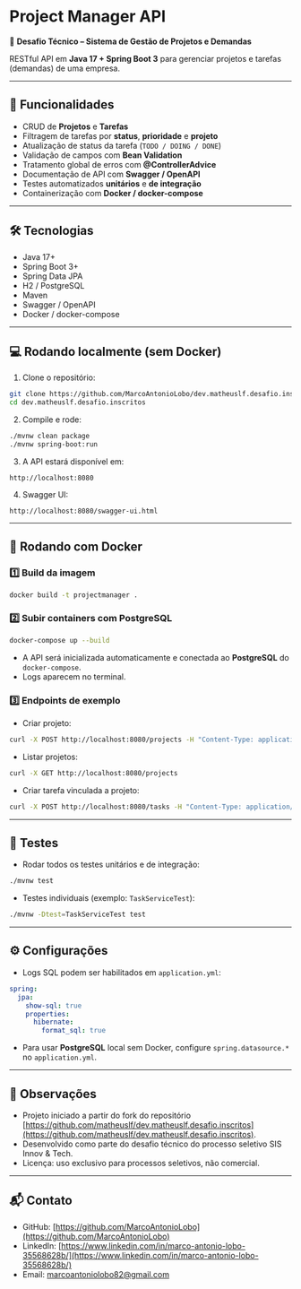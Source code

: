 
# Project Manager API

🧠 **Desafio Técnico – Sistema de Gestão de Projetos e Demandas**

RESTful API em **Java 17 + Spring Boot 3** para gerenciar projetos e tarefas (demandas) de uma empresa.

---

## 📝 Funcionalidades

- CRUD de **Projetos** e **Tarefas**
- Filtragem de tarefas por **status**, **prioridade** e **projeto**
- Atualização de status da tarefa (`TODO / DOING / DONE`)
- Validação de campos com **Bean Validation**
- Tratamento global de erros com **@ControllerAdvice**
- Documentação de API com **Swagger / OpenAPI**
- Testes automatizados **unitários** e **de integração**
- Containerização com **Docker / docker-compose**

---

## 🛠️ Tecnologias

- Java 17+
- Spring Boot 3+
- Spring Data JPA
- H2 / PostgreSQL
- Maven
- Swagger / OpenAPI
- Docker / docker-compose

---

## 💻 Rodando localmente (sem Docker)

1. Clone o repositório:

```bash
git clone https://github.com/MarcoAntonioLobo/dev.matheuslf.desafio.inscritos.git
cd dev.matheuslf.desafio.inscritos
```

2. Compile e rode:

```bash
./mvnw clean package
./mvnw spring-boot:run
```

3. A API estará disponível em:

```
http://localhost:8080
```

4. Swagger UI:

```
http://localhost:8080/swagger-ui.html
```

---

## 🐳 Rodando com Docker

### 1️⃣ Build da imagem

```bash
docker build -t projectmanager .
```

### 2️⃣ Subir containers com PostgreSQL

```bash
docker-compose up --build
```

- A API será inicializada automaticamente e conectada ao **PostgreSQL** do `docker-compose`.
- Logs aparecem no terminal.

### 3️⃣ Endpoints de exemplo

- Criar projeto:

```bash
curl -X POST http://localhost:8080/projects -H "Content-Type: application/json" -d '{"name":"API Teste","description":"Projeto API","startDate":"2025-10-19"}'
```

- Listar projetos:

```bash
curl -X GET http://localhost:8080/projects
```

- Criar tarefa vinculada a projeto:

```bash
curl -X POST http://localhost:8080/tasks -H "Content-Type: application/json" -d '{"title":"Fazer endpoint","description":"Implementar API REST","priority":"HIGH","dueDate":"2025-10-25","projectId":"<UUID_DO_PROJETO>"}'
```

---

## 🧪 Testes

- Rodar todos os testes unitários e de integração:

```bash
./mvnw test
```

- Testes individuais (exemplo: `TaskServiceTest`):

```bash
./mvnw -Dtest=TaskServiceTest test
```

---

## ⚙️ Configurações

- Logs SQL podem ser habilitados em `application.yml`:

```yaml
spring:
  jpa:
    show-sql: true
    properties:
      hibernate:
        format_sql: true
```

- Para usar **PostgreSQL** local sem Docker, configure `spring.datasource.*` no `application.yml`.

---

## 📌 Observações

- Projeto iniciado a partir do fork do repositório [https://github.com/matheuslf/dev.matheuslf.desafio.inscritos](https://github.com/matheuslf/dev.matheuslf.desafio.inscritos).
- Desenvolvido como parte do desafio técnico do processo seletivo SIS Innov & Tech.
- Licença: uso exclusivo para processos seletivos, não comercial.

---

## 📬 Contato

- GitHub: [https://github.com/MarcoAntonioLobo](https://github.com/MarcoAntonioLobo)
- LinkedIn: [https://www.linkedin.com/in/marco-antonio-lobo-35568628b/](https://www.linkedin.com/in/marco-antonio-lobo-35568628b/)
- Email: [marcoantoniolobo82@gmail.com](mailto:marcoantoniolobo82@gmail.com)
